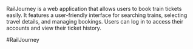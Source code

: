 RailJourney is a web application that allows users to book train tickets easily. It features a user-friendly interface for searching trains, selecting travel details, and managing bookings. Users can log in to access their accounts and view their ticket history.



#RailJourney
